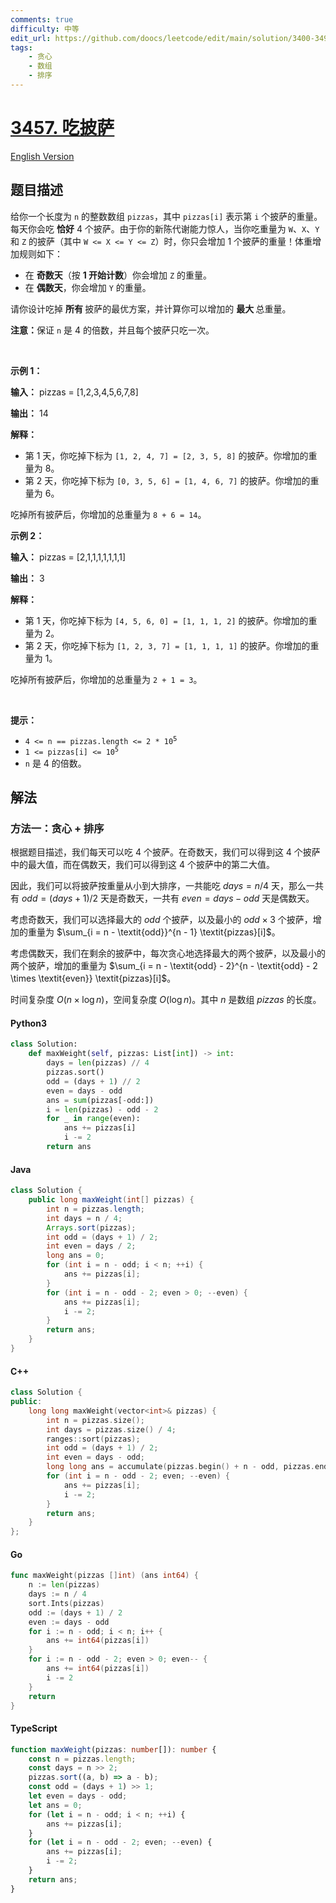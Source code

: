 ```yaml
---
comments: true
difficulty: 中等
edit_url: https://github.com/doocs/leetcode/edit/main/solution/3400-3499/3457.Eat%20Pizzas%21/README.md
tags:
    - 贪心
    - 数组
    - 排序
---
```


<!-- problem:start -->

# [3457. 吃披萨](https://leetcode.cn/problems/eat-pizzas)

[English Version](/solution/3400-3499/3457.Eat%20Pizzas%21/README_EN.md)

## 题目描述

<!-- description:start -->

<p>给你一个长度为 <code>n</code>&nbsp;的整数数组 <code>pizzas</code>，其中 <code>pizzas[i]</code> 表示第 <code>i</code>&nbsp;个披萨的重量。每天你会吃&nbsp;<strong>恰好</strong> 4 个披萨。由于你的新陈代谢能力惊人，当你吃重量为 <code>W</code>、<code>X</code>、<code>Y</code> 和 <code>Z</code> 的披萨（其中 <code>W &lt;= X &lt;= Y &lt;= Z</code>）时，你只会增加 1 个披萨的重量！体重增加规则如下：</p>

<ul>
	<li>在&nbsp;<strong><span style="box-sizing: border-box; margin: 0px; padding: 0px;">奇数天</span></strong>（按 <strong>1 开始计数</strong>）你会增加 <code>Z</code> 的重量。</li>
	<li>在&nbsp;<strong>偶数天</strong>，你会增加 <code>Y</code> 的重量。</li>
</ul>

<p>请你设计吃掉&nbsp;<strong>所有&nbsp;</strong>披萨的最优方案，并计算你可以增加的&nbsp;<strong>最大&nbsp;</strong>总重量。</p>

<p><strong>注意：</strong>保证 <code>n</code> 是 4 的倍数，并且每个披萨只吃一次。</p>

<p>&nbsp;</p>

<p><strong class="example">示例 1：</strong></p>

<div class="example-block">
<p><strong>输入：</strong> <span class="example-io">pizzas = [1,2,3,4,5,6,7,8]</span></p>

<p><strong>输出：</strong> <span class="example-io">14</span></p>

<p><strong>解释：</strong></p>

<ul>
	<li>第 1 天，你吃掉下标为 <code>[1, 2, 4, 7] = [2, 3, 5, 8]</code> 的披萨。你增加的重量为 8。</li>
	<li>第 2 天，你吃掉下标为 <code>[0, 3, 5, 6] = [1, 4, 6, 7]</code> 的披萨。你增加的重量为 6。</li>
</ul>

<p>吃掉所有披萨后，你增加的总重量为 <code>8 + 6 = 14</code>。</p>
</div>

<p><strong class="example">示例 2：</strong></p>

<div class="example-block">
<p><strong>输入：</strong> <span class="example-io">pizzas = [2,1,1,1,1,1,1,1]</span></p>

<p><strong>输出：</strong> <span class="example-io">3</span></p>

<p><strong>解释：</strong></p>

<ul>
	<li>第 1 天，你吃掉下标为 <code>[4, 5, 6, 0] = [1, 1, 1, 2]</code> 的披萨。你增加的重量为 2。</li>
	<li>第 2 天，你吃掉下标为 <code>[1, 2, 3, 7] = [1, 1, 1, 1]</code> 的披萨。你增加的重量为 1。</li>
</ul>

<p>吃掉所有披萨后，你增加的总重量为 <code>2 + 1 = 3</code>。</p>
</div>

<p>&nbsp;</p>

<p><strong>提示：</strong></p>

<ul>
	<li><code>4 &lt;= n == pizzas.length &lt;= 2 * 10<sup><span style="font-size: 10.8333px;">5</span></sup></code></li>
	<li><code>1 &lt;= pizzas[i] &lt;= 10<sup>5</sup></code></li>
	<li><code>n</code> 是 4 的倍数。</li>
</ul>

<!-- description:end -->

## 解法

<!-- solution:start -->

### 方法一：贪心 + 排序

根据题目描述，我们每天可以吃 $4$ 个披萨。在奇数天，我们可以得到这 $4$ 个披萨中的最大值，而在偶数天，我们可以得到这 $4$ 个披萨中的第二大值。

因此，我们可以将披萨按重量从小到大排序，一共能吃 $\textit{days} = n / 4$ 天，那么一共有 $\textit{odd} = (\textit{days} + 1) / 2$ 天是奇数天，一共有 $\textit{even} = \textit{days} - \textit{odd}$ 天是偶数天。

考虑奇数天，我们可以选择最大的 $\textit{odd}$ 个披萨，以及最小的 $\textit{odd} \times 3$ 个披萨，增加的重量为 $\sum_{i = n - \textit{odd}}^{n - 1} \textit{pizzas}[i]$。

考虑偶数天，我们在剩余的披萨中，每次贪心地选择最大的两个披萨，以及最小的两个披萨，增加的重量为 $\sum_{i = n - \textit{odd} - 2}^{n - \textit{odd} - 2 \times \textit{even}} \textit{pizzas}[i]$。

时间复杂度 $O(n \times \log n)$，空间复杂度 $O(\log n)$。其中 $n$ 是数组 $\textit{pizzas}$ 的长度。

<!-- tabs:start -->

#### Python3

```python
class Solution:
    def maxWeight(self, pizzas: List[int]) -> int:
        days = len(pizzas) // 4
        pizzas.sort()
        odd = (days + 1) // 2
        even = days - odd
        ans = sum(pizzas[-odd:])
        i = len(pizzas) - odd - 2
        for _ in range(even):
            ans += pizzas[i]
            i -= 2
        return ans
```

#### Java

```java
class Solution {
    public long maxWeight(int[] pizzas) {
        int n = pizzas.length;
        int days = n / 4;
        Arrays.sort(pizzas);
        int odd = (days + 1) / 2;
        int even = days / 2;
        long ans = 0;
        for (int i = n - odd; i < n; ++i) {
            ans += pizzas[i];
        }
        for (int i = n - odd - 2; even > 0; --even) {
            ans += pizzas[i];
            i -= 2;
        }
        return ans;
    }
}
```

#### C++

```cpp
class Solution {
public:
    long long maxWeight(vector<int>& pizzas) {
        int n = pizzas.size();
        int days = pizzas.size() / 4;
        ranges::sort(pizzas);
        int odd = (days + 1) / 2;
        int even = days - odd;
        long long ans = accumulate(pizzas.begin() + n - odd, pizzas.end(), 0LL);
        for (int i = n - odd - 2; even; --even) {
            ans += pizzas[i];
            i -= 2;
        }
        return ans;
    }
};
```

#### Go

```go
func maxWeight(pizzas []int) (ans int64) {
	n := len(pizzas)
	days := n / 4
	sort.Ints(pizzas)
	odd := (days + 1) / 2
	even := days - odd
	for i := n - odd; i < n; i++ {
		ans += int64(pizzas[i])
	}
	for i := n - odd - 2; even > 0; even-- {
		ans += int64(pizzas[i])
		i -= 2
	}
	return
}
```

#### TypeScript

```ts
function maxWeight(pizzas: number[]): number {
    const n = pizzas.length;
    const days = n >> 2;
    pizzas.sort((a, b) => a - b);
    const odd = (days + 1) >> 1;
    let even = days - odd;
    let ans = 0;
    for (let i = n - odd; i < n; ++i) {
        ans += pizzas[i];
    }
    for (let i = n - odd - 2; even; --even) {
        ans += pizzas[i];
        i -= 2;
    }
    return ans;
}
```

<!-- tabs:end -->

<!-- solution:end -->

<!-- problem:end -->
